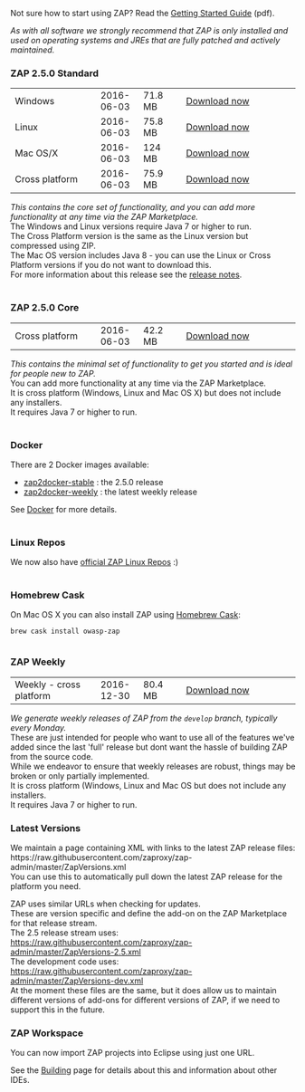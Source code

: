 Not sure how to start using ZAP? Read the [Getting Started Guide](https://github.com/zaproxy/zaproxy/releases/download/2.5.0/ZAPGettingStartedGuide-2.5.pdf) (pdf).

_As with all software we strongly recommend that ZAP is only installed and used on operating systems and JREs that are fully patched and actively maintained._

### ZAP 2.5.0 Standard

<table width='80%'>
<tr>
<td width='30%'>Windows</td><td width='15%'>2016-06-03</td><td width='15%'>71.8 MB</td><td><a href='https://github.com/zaproxy/zaproxy/releases/download/2.5.0/ZAP_2.5.0_Windows.exe'>Download now</a></td>
</tr>
<tr>
<td width='30%'>Linux</td><td width='15%'>2016-06-03</td><td width='15%'>75.8 MB</td><td><a href='https://github.com/zaproxy/zaproxy/releases/download/2.5.0/ZAP_2.5.0_Linux.tar.gz'>Download now</a></td>
</tr>
<tr>
<td width='30%'>Mac OS/X</td><td width='15%'>2016-06-03</td><td width='15%'>124 MB</td><td><a href='https://github.com/zaproxy/zaproxy/releases/download/2.5.0/ZAP_2.5.0_Mac_OS_X.dmg'>Download now</a></td>
</tr>
<tr>
<td width='30%'>Cross platform</td><td width='15%'>2016-06-03</td><td width='15%'>75.9 MB</td><td><a href='https://github.com/zaproxy/zaproxy/releases/download/2.5.0/ZAP_2.5.0_Cross_Platform.zip'>Download now</a></td>
</tr>

</table>

_This contains the core set of functionality, and you can add more functionality at any time via the ZAP Marketplace._<br>
The Windows and Linux versions require Java 7 or higher to run.<br>
The Cross Platform version is the same as the Linux version but compressed using ZIP.<br>
The Mac OS version includes Java 8 - you can use the Linux or Cross Platform versions if you do not want to download this.<br>
For more information about this release see the <a href='https://github.com/zaproxy/zap-core-help/wiki/HelpReleases2_5_0'>release notes</a>.<br>
<br>
<h3>ZAP 2.5.0 Core</h3>

<table width='80%'>
<tr>
<td width='30%'>Cross platform</td><td width='15%'>2016-06-03</td><td width='15%'>42.2 MB</td><td><a href='https://github.com/zaproxy/zaproxy/releases/download/2.5.0/ZAP_2.5.0_Core.tar.gz'>Download now</a></td>
</tr>
</table>

<i>This contains the minimal set of functionality to get you started and is ideal for people new to ZAP.</i><br>
You can add more functionality at any time via the ZAP Marketplace.<br>
It is cross platform (Windows, Linux and Mac OS X) but does not include any installers.<br>
It requires Java 7 or higher to run.<br>
<br>
<h3>Docker</h3>

There are 2 Docker images available:<br>
<ul><li><a href='https://registry.hub.docker.com/u/owasp/zap2docker-stable/'>zap2docker-stable</a> : the 2.5.0 release<br>
</li><li><a href='https://registry.hub.docker.com/u/owasp/zap2docker-weekly/'>zap2docker-weekly</a> : the latest weekly release</li></ul>

See <a href='Docker'>Docker</a> for more details.<br>
<br>
<h3>Linux Repos</h3>
We now also have <a href='https://software.opensuse.org/download.html?project=home%3Acabelo&package=owasp-zap'>official ZAP Linux Repos</a> :)<br>
<br>
<h3>Homebrew Cask</h3>
On Mac OS X you can also install ZAP using <a href='http://caskroom.io/'>Homebrew Cask</a>:<br>
<pre><code>brew cask install owasp-zap<br>
</code></pre>

<h3>ZAP Weekly</h3>

<table width='80%'>
<tr>
<td width='30%'>Weekly - cross platform</td><td width='15%'>2016-12-30</td><td width='15%'>80.4 MB</td><td><a href='https://github.com/zaproxy/zaproxy/releases/download/w2016-12-30/ZAP_WEEKLY_D-2016-12-30.zip'>Download now</a></td>
</tr>
</table>

<i>We generate weekly releases of ZAP from the `develop` branch, typically every Monday.</i><br>
These are just intended for people who want to use all of the features we've added since the last 'full' release but dont want the hassle of building ZAP from the source code.<br>
While we endeavor to ensure that weekly releases are robust, things may be broken or only partially implemented.<br>
It is cross platform (Windows, Linux and Mac OS but does not include any installers.<br>
It requires Java 7 or higher to run.<br>

<h3>Latest Versions</h3>
We maintain a page containing XML with links to the latest ZAP release files: https://raw.githubusercontent.com/zaproxy/zap-admin/master/ZapVersions.xml<br>
You can use this to automatically pull down the latest ZAP release for the platform you need.

ZAP uses similar URLs when checking for updates.<br>
These are version specific and define the add-on on the ZAP Marketplace for that release stream.<br>
The 2.5 release stream uses: https://raw.githubusercontent.com/zaproxy/zap-admin/master/ZapVersions-2.5.xml<br>
The development code uses: https://raw.githubusercontent.com/zaproxy/zap-admin/master/ZapVersions-dev.xml<br>
At the moment these files are the same, but it does allow us to maintain different versions of add-ons for different versions of ZAP, if we need to support this in the future.

<h3>ZAP Workspace</h3>
You can now import ZAP projects into Eclipse using just one URL.

See the [Building](Building) page for details about this and information about other IDEs.
